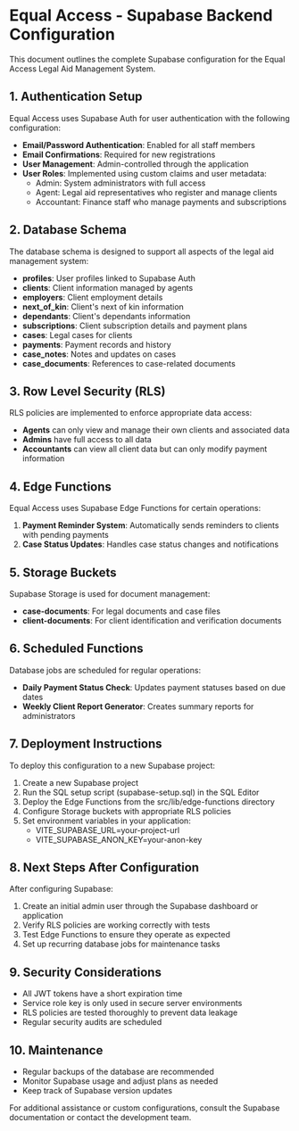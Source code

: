 
# Equal Access - Supabase Backend Configuration

This document outlines the complete Supabase configuration for the Equal Access Legal Aid Management System.

## 1. Authentication Setup

Equal Access uses Supabase Auth for user authentication with the following configuration:

- **Email/Password Authentication**: Enabled for all staff members
- **Email Confirmations**: Required for new registrations
- **User Management**: Admin-controlled through the application
- **User Roles**: Implemented using custom claims and user metadata:
  - Admin: System administrators with full access
  - Agent: Legal aid representatives who register and manage clients
  - Accountant: Finance staff who manage payments and subscriptions

## 2. Database Schema

The database schema is designed to support all aspects of the legal aid management system:

- **profiles**: User profiles linked to Supabase Auth
- **clients**: Client information managed by agents
- **employers**: Client employment details
- **next_of_kin**: Client's next of kin information
- **dependants**: Client's dependants information
- **subscriptions**: Client subscription details and payment plans
- **cases**: Legal cases for clients
- **payments**: Payment records and history
- **case_notes**: Notes and updates on cases
- **case_documents**: References to case-related documents

## 3. Row Level Security (RLS)

RLS policies are implemented to enforce appropriate data access:

- **Agents** can only view and manage their own clients and associated data
- **Admins** have full access to all data
- **Accountants** can view all client data but can only modify payment information

## 4. Edge Functions

Equal Access uses Supabase Edge Functions for certain operations:

1. **Payment Reminder System**: Automatically sends reminders to clients with pending payments
2. **Case Status Updates**: Handles case status changes and notifications

## 5. Storage Buckets

Supabase Storage is used for document management:

- **case-documents**: For legal documents and case files
- **client-documents**: For client identification and verification documents

## 6. Scheduled Functions

Database jobs are scheduled for regular operations:

- **Daily Payment Status Check**: Updates payment statuses based on due dates
- **Weekly Client Report Generator**: Creates summary reports for administrators

## 7. Deployment Instructions

To deploy this configuration to a new Supabase project:

1. Create a new Supabase project
2. Run the SQL setup script (supabase-setup.sql) in the SQL Editor
3. Deploy the Edge Functions from the src/lib/edge-functions directory
4. Configure Storage buckets with appropriate RLS policies
5. Set environment variables in your application:
   - VITE_SUPABASE_URL=your-project-url
   - VITE_SUPABASE_ANON_KEY=your-anon-key

## 8. Next Steps After Configuration

After configuring Supabase:

1. Create an initial admin user through the Supabase dashboard or application
2. Verify RLS policies are working correctly with tests
3. Test Edge Functions to ensure they operate as expected
4. Set up recurring database jobs for maintenance tasks

## 9. Security Considerations

- All JWT tokens have a short expiration time
- Service role key is only used in secure server environments
- RLS policies are tested thoroughly to prevent data leakage
- Regular security audits are scheduled

## 10. Maintenance

- Regular backups of the database are recommended
- Monitor Supabase usage and adjust plans as needed
- Keep track of Supabase version updates

For additional assistance or custom configurations, consult the Supabase documentation or contact the development team.
